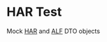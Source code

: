 # HAR Test

Mock [HAR](http://www.softwareishard.com/blog/har-12-spec/) and [ALF](https://github.com/Mashape/api-log-format) DTO objects